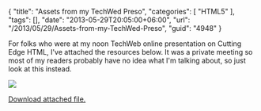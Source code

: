 {
	"title": "Assets from my TechWed Preso",
	"categories": [
		"HTML5"
	],
	"tags": [],
	"date": "2013-05-29T20:05:00+06:00",
	"url": "/2013/05/29/Assets-from-my-TechWed-Preso",
	"guid": "4948"
}

For folks who were at my noon TechWeb online presentation on Cutting Edge HTML, I've attached the resources below. It was a private meeting so most of my readers probably have no idea what I'm talking about, so just look at this instead. 

<img src="http://static.raymondcamden.com/images/reddot.jpg" /><p><a href='enclosures/C%3A%5Chosts%5C2013%2Eraymondcamden%2Ecom%5Cenclosures%2FMAX%20Cutting%20Edge%20HTML%2Ezip'>Download attached file.</a></p>